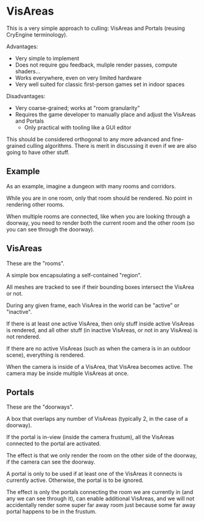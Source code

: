 # VisAreas

This is a very simple approach to culling:
VisAreas and Portals (reusing CryEngine terminology).

Advantages:
 - Very simple to implement
 - Does not require gpu feedback, muliple render passes, compute shaders...
 - Works everywhere, even on very limited hardware
 - Very well suited for classic first-person games set in indoor spaces

Disadvantages:
 - Very coarse-grained; works at "room granularity"
 - Requires the game developer to manually place and adjust the VisAreas and Portals
   - Only practical with tooling like a GUI editor

This should be considered orthogonal to any more advanced and fine-grained
culling algorithms. There is merit in discussing it even if we are also
going to have other stuff.

## Example

As an example, imagine a dungeon with many rooms and corridors.

While you are in one room, only that room should be rendered.
No point in rendering other rooms.

When multiple rooms are connected, like when you are looking
through a doorway, you need to render both the current room
and the other room (so you can see through the doorway).

## VisAreas

These are the "rooms".

A simple box encapsulating a self-contained "region".

All meshes are tracked to see if their bounding boxes intersect the VisArea
or not.

During any given frame, each VisArea in the world can be "active" or
"inactive".

If there is at least one active VisArea, then only stuff inside active
VisAreas is rendered, and all other stuff (in inactive VisAreas, or not in
any VisArea) is not rendered.

If there are no active VisAreas (such as when the camera is in an outdoor
scene), everything is rendered.

When the camera is inside of a VisArea, that VisArea becomes active. The
camera may be inside multiple VisAreas at once.

## Portals

These are the "doorways".

A box that overlaps any number of VisAreas (typically 2, in the case of
a doorway).

If the portal is in-view (inside the camera frustum), all the VisAreas
connected to the portal are activated.

The effect is that we only render the room on the other side of the doorway,
if the camera can see the doorway.

A portal is only to be used if at least one of the VisAreas it connects is
currently active. Otherwise, the portal is to be ignored.

The effect is only the portals connecting the room we are currently in
(and any we can see through it), can enable additional VisAreas, and we will
not accidentally render some super far away room just because some far away
portal happens to be in the frustum.
